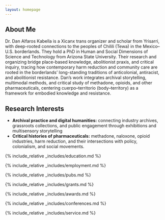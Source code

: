 ```yaml
---
layout: homepage
---
```


## About Me

Dr. Dan Alfaros Kabella is a Xicanx trans organizer and scholar from Yrisarri, with deep-rooted connections to the peoples of Chilili (Tewa) in the Mexico–U.S. borderlands. They hold a PhD in Human and Social Dimensions of Science and Technology from Arizona State University. Their research and organizing bridge place-based knowledge, abolitionist praxis, and critical inquiry, tracing how contemporary harm reduction and community care are rooted in the borderlands’ long-standing traditions of anticolonial, antiracist, and abolitionist resistance. Dan’s work integrates archival storytelling, multimodal methods, and critical study of methadone, opioids, and other pharmaceuticals, centering cuerpo–territorio (body–territory) as a framework for embodied knowledge and resistance.

## Research Interests

- <strong>Archival practice and digital humanities:</strong> connecting industry archives, grassroots collections, and public engagement through exhibitions and multisensory storytelling
- <strong>Critical histories of pharmaceuticals:</strong> methadone, naloxone, opioid industries, harm reduction, and their intersections with policy, colonialism, and social movements.


{% include_relative _includes/education.md %}

{% include_relative _includes/employment.md %}

{% include_relative _includes/pubs.md %}

<!--{% include_relative _includes/art.md %}--> <!-- you can escape this line if you don't have any art examples -->

{% include_relative _includes/grants.md %}

{% include_relative _includes/awards.md %}

{% include_relative _includes/conferences.md %}

{% include_relative _includes/service.md %}
